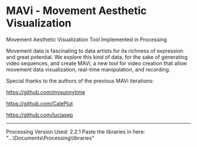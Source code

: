 # MAVi - Movement Aesthetic Visualization
Movement Aesthetic Visualization Tool Implemented in Processing 

Movement data is fascinating to data artists for its richness of expression and great potential. We explore this kind of data, for the sake of generating video sequences, and create MAVi, a new tool for video creation that allow movement data visualization, real-time manipulation, and recording.

Special thanks to the authors of the previous MAVi iterations:

https://github.com/mysunnytime

https://github.com/CalePlut

https://github.com/luciasep


______________________________________
Processing Version Used: 2.2.1
Paste the libraries in here: "...\Documents\Processing\libraries"
